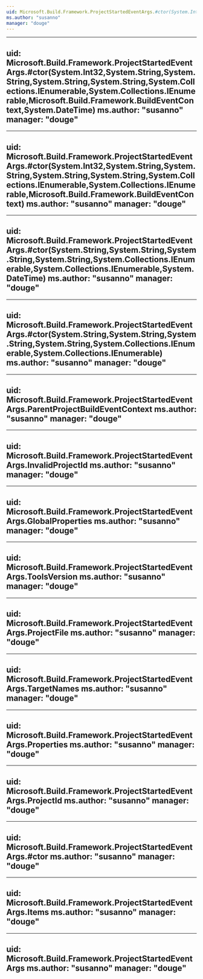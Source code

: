 ```yaml
---
uid: Microsoft.Build.Framework.ProjectStartedEventArgs.#ctor(System.Int32,System.String,System.String,System.String,System.String,System.Collections.IEnumerable,System.Collections.IEnumerable,Microsoft.Build.Framework.BuildEventContext,System.Collections.Generic.IDictionary{System.String,System.String},System.String)
ms.author: "susanno"
manager: "douge"
---
```


---
uid: Microsoft.Build.Framework.ProjectStartedEventArgs.#ctor(System.Int32,System.String,System.String,System.String,System.String,System.Collections.IEnumerable,System.Collections.IEnumerable,Microsoft.Build.Framework.BuildEventContext,System.DateTime)
ms.author: "susanno"
manager: "douge"
---

---
uid: Microsoft.Build.Framework.ProjectStartedEventArgs.#ctor(System.Int32,System.String,System.String,System.String,System.String,System.Collections.IEnumerable,System.Collections.IEnumerable,Microsoft.Build.Framework.BuildEventContext)
ms.author: "susanno"
manager: "douge"
---

---
uid: Microsoft.Build.Framework.ProjectStartedEventArgs.#ctor(System.String,System.String,System.String,System.String,System.Collections.IEnumerable,System.Collections.IEnumerable,System.DateTime)
ms.author: "susanno"
manager: "douge"
---

---
uid: Microsoft.Build.Framework.ProjectStartedEventArgs.#ctor(System.String,System.String,System.String,System.String,System.Collections.IEnumerable,System.Collections.IEnumerable)
ms.author: "susanno"
manager: "douge"
---

---
uid: Microsoft.Build.Framework.ProjectStartedEventArgs.ParentProjectBuildEventContext
ms.author: "susanno"
manager: "douge"
---

---
uid: Microsoft.Build.Framework.ProjectStartedEventArgs.InvalidProjectId
ms.author: "susanno"
manager: "douge"
---

---
uid: Microsoft.Build.Framework.ProjectStartedEventArgs.GlobalProperties
ms.author: "susanno"
manager: "douge"
---

---
uid: Microsoft.Build.Framework.ProjectStartedEventArgs.ToolsVersion
ms.author: "susanno"
manager: "douge"
---

---
uid: Microsoft.Build.Framework.ProjectStartedEventArgs.ProjectFile
ms.author: "susanno"
manager: "douge"
---

---
uid: Microsoft.Build.Framework.ProjectStartedEventArgs.TargetNames
ms.author: "susanno"
manager: "douge"
---

---
uid: Microsoft.Build.Framework.ProjectStartedEventArgs.Properties
ms.author: "susanno"
manager: "douge"
---

---
uid: Microsoft.Build.Framework.ProjectStartedEventArgs.ProjectId
ms.author: "susanno"
manager: "douge"
---

---
uid: Microsoft.Build.Framework.ProjectStartedEventArgs.#ctor
ms.author: "susanno"
manager: "douge"
---

---
uid: Microsoft.Build.Framework.ProjectStartedEventArgs.Items
ms.author: "susanno"
manager: "douge"
---

---
uid: Microsoft.Build.Framework.ProjectStartedEventArgs
ms.author: "susanno"
manager: "douge"
---
